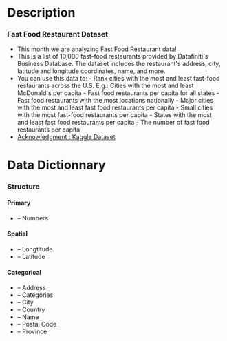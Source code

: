 # Description



### Fast Food Restaurant Dataset

- This month we are analyzing Fast Food Restaurant data!
- This is a list of 10,000 fast-food restaurants provided by Datafiniti's Business Database. The dataset includes the restaurant's address, city, latitude and longitude coordinates, name, and more.
- You can use this data to:
  \- Rank cities with the most and least fast-food restaurants across the U.S. E.g.: Cities with the most and least McDonald's per capita
  \- Fast food restaurants per capita for all states
  \- Fast food restaurants with the most locations nationally
  \- Major cities with the most and least fast food restaurants per capita
  \- Small cities with the most fast-food restaurants per capita
  \- States with the most and least fast food restaurants per capita
  \- The number of fast food restaurants per capita
- [Acknowledgment : Kaggle Dataset](https://www.kaggle.com/khushishahh/fast-food-restaurants-across-us)



# Data Dictionnary




### Structure

#### Primary

- – Numbers

#### Spatial

- – Longtitude
- – Latitude

#### Categorical

- – Address
- – Categories
- – City
- – Country
- – Name
- – Postal Code
- – Province
